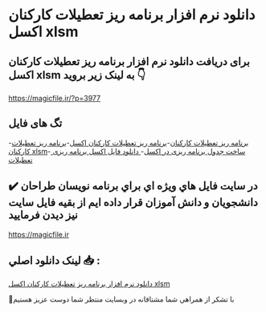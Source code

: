 # دانلود نرم افزار برنامه ریز تعطیلات کارکنان اکسل xlsm

## برای دریافت دانلود نرم افزار برنامه ریز تعطیلات کارکنان اکسل xlsm به لینک زیر بروید 👇

https://magicfile.ir/?p=3977

## تگ های فایل

-[برنامه ریز تعطیلات کارکنان](https://magicfile.ir/product/%d9%86%d8%b1%d9%85-%d8%a7%d9%81%d8%b2%d8%a7%d8%b1-%d8%a8%d8%b1%d9%86%d8%a7%d9%85%d9%87-%d8%b1%db%8c%d8%b2-%d8%aa%d8%b9%d8%b7%db%8c%d9%84%d8%a7%d8%aa-%da%a9%d8%a7%d8%b1%da%a9%d9%86%d8%a7%d9%86-%d8%a7%da%a9%d8%b3%d9%84-xlsm/)-[برنامه ریز تعطیلات کارکنان اکسل](https://magicfile.ir/product/%d9%86%d8%b1%d9%85-%d8%a7%d9%81%d8%b2%d8%a7%d8%b1-%d8%a8%d8%b1%d9%86%d8%a7%d9%85%d9%87-%d8%b1%db%8c%d8%b2-%d8%aa%d8%b9%d8%b7%db%8c%d9%84%d8%a7%d8%aa-%da%a9%d8%a7%d8%b1%da%a9%d9%86%d8%a7%d9%86-%d8%a7%da%a9%d8%b3%d9%84-xlsm/)-[برنامه ریز تعطیلات کارکنان xlsm](https://magicfile.ir/product/%d9%86%d8%b1%d9%85-%d8%a7%d9%81%d8%b2%d8%a7%d8%b1-%d8%a8%d8%b1%d9%86%d8%a7%d9%85%d9%87-%d8%b1%db%8c%d8%b2-%d8%aa%d8%b9%d8%b7%db%8c%d9%84%d8%a7%d8%aa-%da%a9%d8%a7%d8%b1%da%a9%d9%86%d8%a7%d9%86-%d8%a7%da%a9%d8%b3%d9%84-xlsm/)-[ ساخت جدول برنامه ریزی در اکسل](https://magicfile.ir/product/%d9%86%d8%b1%d9%85-%d8%a7%d9%81%d8%b2%d8%a7%d8%b1-%d8%a8%d8%b1%d9%86%d8%a7%d9%85%d9%87-%d8%b1%db%8c%d8%b2-%d8%aa%d8%b9%d8%b7%db%8c%d9%84%d8%a7%d8%aa-%da%a9%d8%a7%d8%b1%da%a9%d9%86%d8%a7%d9%86-%d8%a7%da%a9%d8%b3%d9%84-xlsm/)-[ دانلود فایل اکسل برنامه ریزی تعطیلات](https://magicfile.ir/product/%d9%86%d8%b1%d9%85-%d8%a7%d9%81%d8%b2%d8%a7%d8%b1-%d8%a8%d8%b1%d9%86%d8%a7%d9%85%d9%87-%d8%b1%db%8c%d8%b2-%d8%aa%d8%b9%d8%b7%db%8c%d9%84%d8%a7%d8%aa-%da%a9%d8%a7%d8%b1%da%a9%d9%86%d8%a7%d9%86-%d8%a7%da%a9%d8%b3%d9%84-xlsm/)

## ✔️ در سايت فايل هاي ويژه اي براي برنامه نويسان طراحان دانشجويان و دانش آموزان قرار داده ايم از بقيه فايل سايت نيز ديدن فرماييد

https://magicfile.ir


## لينک دانلود اصلي 📥 :

[دانلود نرم افزار برنامه ریز تعطیلات کارکنان اکسل xlsm](https://magicfile.ir/product/%d9%86%d8%b1%d9%85-%d8%a7%d9%81%d8%b2%d8%a7%d8%b1-%d8%a8%d8%b1%d9%86%d8%a7%d9%85%d9%87-%d8%b1%db%8c%d8%b2-%d8%aa%d8%b9%d8%b7%db%8c%d9%84%d8%a7%d8%aa-%da%a9%d8%a7%d8%b1%da%a9%d9%86%d8%a7%d9%86-%d8%a7%da%a9%d8%b3%d9%84-xlsm/) 


🙏با تشکر از همراهي شما مشتاقانه در وبسایت منتظر شما دوست عزیز هستیم

